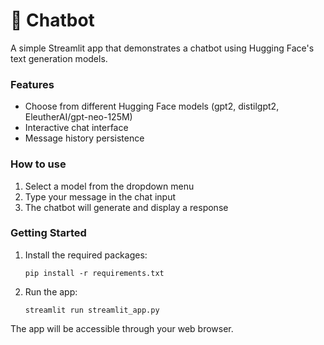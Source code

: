 
# 💬 Chatbot

A simple Streamlit app that demonstrates a chatbot using Hugging Face's text generation models.

### Features
- Choose from different Hugging Face models (gpt2, distilgpt2, EleutherAI/gpt-neo-125M)
- Interactive chat interface
- Message history persistence

### How to use
1. Select a model from the dropdown menu
2. Type your message in the chat input
3. The chatbot will generate and display a response

### Getting Started
1. Install the required packages:
   ```
   pip install -r requirements.txt
   ```

2. Run the app:
   ```
   streamlit run streamlit_app.py
   ```

The app will be accessible through your web browser.
